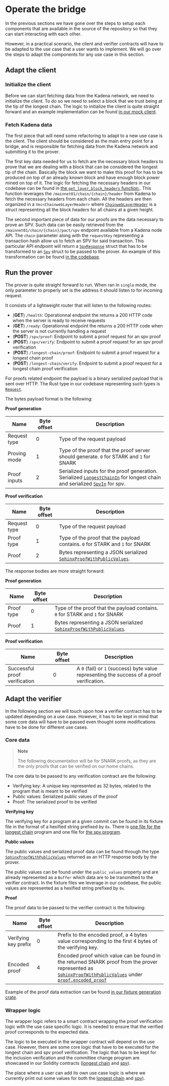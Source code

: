 # Operate the bridge

In the previous sections we have gone over the steps to setup each components that are
available in the source of the repository so that they can start interacting with each
other.

However, in a practical scenario, the client and verifier contracts will have
to be adapted to the use case that a user wants to implement. We will go over the
steps to adapt the components for any use case in this section.

## Adapt the client

### Initialize the client

Before we can start fetching data from the Kadena network, we need to initialize
the client. To do so we need to select a block that we trust being at the tip of the longest chain.
The logic to initialize the client is quite straight forward and an example implementation
can be found [in our mock client](https://github.com/argumentcomputer/zk-light-clients/blob/dev/kadena/light-client/src/bin/client.rs#L263-L311).

### Fetch Kadena data

The first piece that will need some refactoring to adapt to a new use case is the client.
The client should be considered as the main entry point for a bridge, and is responsible
for fetching data from the Kadena network and submitting it to the prover.

The first key data needed for us to fetch are the necessary block headers to prove
that we are dealing with a block that can be considered the longest tip of the chain.
Basically the block we want to make this proof for has to be produced on top of an already
known block and have enough block power mined on top of it. The logic for
fetching the necessary headers in our codebase can be found in [the `get_layer_block_headers` function.](https://github.com/argumentcomputer/zk-light-clients/blob/dev/kadena/light-client/src/client/chainweb.rs#L71-L221).
This function leverages the `/mainnet01/chain/{chain}/header` from Kadena to
fetch the necessary headers from each chain. All the headers are then organized in a 
`Vec<ChainwebLayerHeader>`  where [`ChainwebLayerHeader`](https://github.com/argumentcomputer/zk-light-clients/blob/dev/kadena/core/src/types/header/layer.rs#L19-L26) is a struct representing
all the block headers for all chains at a given height. 

The second important piece of data for our proofs are the data necessary to prove
an SPV. Such data can be easily retrieved from the `/mainnet01/chain/{chain}/pact/spv`
endpoint available from a Kadena node API. The `chain` parameter along with
the `requestKey` representing a transaction hash allow us to fetch an SPV for said
transaction. This particular API endpoint will return a [`SpvResponse`](https://github.com/argumentcomputer/zk-light-clients/blob/dev/kadena/light-client/src/types/chainweb.rs#L39-L48) struct
that has to be transformed to an [`Spv`](https://github.com/argumentcomputer/zk-light-clients/blob/dev/kadena/light-client/src/types/chainweb.rs#L39-L48)
struct to be passed to the prover. An example of this transformation can be found [in the codebase](https://github.com/argumentcomputer/zk-light-clients/blob/dev/kadena/light-client/src/types/chainweb.rs#L55-L64).

## Run the prover

The prover is quite straight forward to run. When ran in `single` mode, the only
parameter to properly set is the address it should listen to for incoming request.

It consists of a lightweight router that will listen to the following routes:
-  (**GET**) `/health`: Operationnal endpoint the returns a 200 HTTP code when the server is ready to receive requests
- (**GET**) `/ready`: Operationnal endpoint the returns a 200 HTTP code when the server is not currently handling a
  request
- (**POST**) `/spv/proof`: Endpoint to submit a proof request for an spv proof
- (**POST**) `/spv/verify`: Endpoint to submit a proof request for an spv proof verification
- (**POST**) `/longest-chain/proof`: Endpoint to submit a proof request for a longest chain proof
- (**POST**) `/longest-chain/verify`: Endpoint to submit a proof request for a longest chain proof verification

For proofs related endpoint the payload is a binary serialized payload that is sent over
HTTP. The Rust type in our codebase representing such types is [`Request`](https://github.com/argumentcomputer/zk-light-clients/blob/dev/kadena/light-client/src/types/network.rs#L9-L21).

The bytes payload format is the following:

**Proof generation**

| Name         | Byte offset | Description                                                                                                                                                                                                                                                                                                                                                        |
|--------------|-------------|--------------------------------------------------------------------------------------------------------------------------------------------------------------------------------------------------------------------------------------------------------------------------------------------------------------------------------------------------------------------|
| Request type | 0           | Type of the request payload                                                                                                                                                                                                                                                                                                                                        |
| Proving mode | 1           | Type of the proof that the proof server should generate. `0` for STARK and `1` for SNARK                                                                                                                                                                                                                                                                           |
| Proof inputs | 2           | Serialized inputs for the proof generation. Serialized [`LongestChainIn`](https://github.com/argumentcomputer/zk-light-clients/blob/dev/kadena/light-client/src/proofs/longest_chain.rs#L79-L92) for longest chain and serialized [`SpvIn`](https://github.com/argumentcomputer/zk-light-clients/blob/dev/kadena/light-client/src/proofs/spv.rs#L90-L112) for spv. |

**Proof verification**

| Name        | Byte offset | Description                                                                                                                                                                              |
|-------------|-------------|------------------------------------------------------------------------------------------------------------------------------------------------------------------------------------------|
| Request type | 0           | Type of the request payload                                                                                                                                                              |
| Proof type  | 1           | Type of the proof that the payload contains. `0` for STARK and `1` for SNARK                                                                                                             |
| Proof | 2           | Bytes representing a JSON serialized [`SphinxProofWithPublicValues`](https://github.com/argumentcomputer/sphinx/blob/36f3f9072dc187612640e2725a2f7524cf2f2215/sdk/src/proof.rs#L21-L28). |

The response bodies are more straight forward:

**Proof generation**

| Name | Byte offset | Description |
|------|-------------|-------------|
| Proof type  | 0           | Type of the proof that the payload contains. `0` for STARK and `1` for SNARK                                                                                                             |
| Proof | 1           | Bytes representing a JSON serialized [`SphinxProofWithPublicValues`](https://github.com/argumentcomputer/sphinx/blob/36f3f9072dc187612640e2725a2f7524cf2f2215/sdk/src/proof.rs#L21-L28). |

**Proof verification**

| Name                          | Byte offset | Description                                                                                |
|-------------------------------|-------------|--------------------------------------------------------------------------------------------|
| Successful proof verification | 0           | A `0` (fail) or `1` (success) byte value representing the success of a proof verification. |

## Adapt the verifier

In the following section we will touch upon how a verifier contract has to be updated
depending on a use case. However, it has to be kept in mind that some core
data will have to be passed even thought some modifications have to be done
for different use cases.

### Core data

> **Note**
>
> The following documentation will be for SNARK proofs, as they are the only
> proofs that can be verified on our home chains.

The core data to be passed to any verification contract are the following:
- Verifying key: A unique key represented as 32 bytes, related to the program that is meant to be verified
- Public values: Serialized public values of the proof
- Proof: The serialized proof to be verified

**Verifying key**

The verifying key for a program at a given commit can be found in its fixture file
in the format of a hexified string prefixed by `0x`. There is [one file for the longest chain](https://github.com/argumentcomputer/zk-light-clients/blob/dev/kadena/solidity/contracts/src/plonk_fixtures/longest_chain_fixture.json)
program and one file for [the spv program](https://github.com/argumentcomputer/zk-light-clients/blob/dev/kadena/solidity/contracts/src/plonk_fixtures/spv_fixture.json).

**Public values**

The public values and serialized proof data can be found through the type [`SphinxProofWithPublicValues`](https://github.com/argumentcomputer/sphinx/blob/36f3f9072dc187612640e2725a2f7524cf2f2215/sdk/src/proof.rs#L21-L28)
returned as an HTTP response body by the prover.

The public values can be found under the `public_values` property and are already
represented as a `Buffer` which data are to be transmitted to the verifier contract.
In the fixture files we leverage in our codebase, the public values are represented
as a hexified string prefixed by `0x`.

**Proof**

The proof data to be passed to the verifier contract is the following:

| Name                 | Byte offset | Description                                                                                                                                                                                                                                                                          |
|----------------------|-------------|--------------------------------------------------------------------------------------------------------------------------------------------------------------------------------------------------------------------------------------------------------------------------------------|
| Verifying key prefix | 0           | Prefix to the encoded proof, a 4 bytes value corresponding to the first 4 bytes of the verifying key.                                                                                                                                                                                |
| Encoded proof        | 4           | Encoded proof which value can be found in the returned SNARK proof from the prover represented as [`SphinxProofWithPublicValues`](https://github.com/argumentcomputer/sphinx/blob/36f3f9072dc187612640e2725a2f7524cf2f2215/sdk/src/proof.rs#L21-L28) under [`proof.encoded_proof`](https://github.com/argumentcomputer/sphinx/blob/dev/recursion/gnark-ffi/src/plonk_bn254.rs#L24) |

Example of the proof data extraction can be found [in our fixture generation crate](https://github.com/argumentcomputer/zk-light-clients/blob/dev/fixture-generator/src/bin/main.rs#L484).

### Wrapper logic

The wrapper logic refers to a smart contract wrapping the proof verification logic
with the use case specific logic. It is needed to ensure that the verified proof corresponds
to the expected data.

The logic to be executed in the wrapper contract will depend on the use case. However,
there are some core logic that have to be executed for the longest chain and spv proof 
verification. The logic that has to be kept for the inclusion verification
and the committee change program are showcased in our Solidity contracts ([longest chain](https://github.com/argumentcomputer/zk-light-clients/blob/dev/kadena/solidity/contracts/src/Wrapper.sol#L105) and [spv](https://github.com/argumentcomputer/zk-light-clients/blob/dev/kadena/solidity/contracts/src/Wrapper.sol#L117-L129)).

The place where a user can add its own use case logic is where we currently print out some values
for both the [longest chain](https://github.com/argumentcomputer/zk-light-clients/blob/dev/kadena/solidity/contracts/src/Wrapper.sol#L107) and [spv](https://github.com/argumentcomputer/zk-light-clients/blob/dev/kadena/solidity/contracts/src/Wrapper.sol#L131)).

